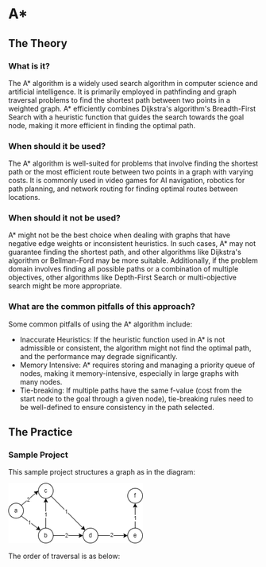 # A*
## The Theory
### What is it?
The A* algorithm is a widely used search algorithm in computer science and artificial intelligence.
It is primarily employed in pathfinding and graph traversal problems to find the shortest path between two points in a weighted graph.
A* efficiently combines Dijkstra's algorithm's Breadth-First Search with a heuristic function that guides the search towards the goal node, making it more efficient in finding the optimal path.
### When should it be used?
The A* algorithm is well-suited for problems that involve finding the shortest path or the most efficient route between two points in a graph with varying costs.
It is commonly used in video games for AI navigation, robotics for path planning, and network routing for finding optimal routes between locations.
### When should it not be used?
A* might not be the best choice when dealing with graphs that have negative edge weights or inconsistent heuristics.
In such cases, A* may not guarantee finding the shortest path, and other algorithms like Dijkstra's algorithm or Bellman-Ford may be more suitable.
Additionally, if the problem domain involves finding all possible paths or a combination of multiple objectives, other algorithms like Depth-First Search or multi-objective search might be more appropriate.
### What are the common pitfalls of this approach?
Some common pitfalls of using the A* algorithm include:
* Inaccurate Heuristics: If the heuristic function used in A* is not admissible or consistent, the algorithm might not find the optimal path, and the performance may degrade significantly.
* Memory Intensive: A* requires storing and managing a priority queue of nodes, making it memory-intensive, especially in large graphs with many nodes.
* Tie-breaking: If multiple paths have the same f-value (cost from the start node to the goal through a given node), tie-breaking rules need to be well-defined to ensure consistency in the path selected.
## The Practice
### Sample Project
This sample project structures a graph as in the diagram:

![](a-star.png)

The order of traversal is as below:
